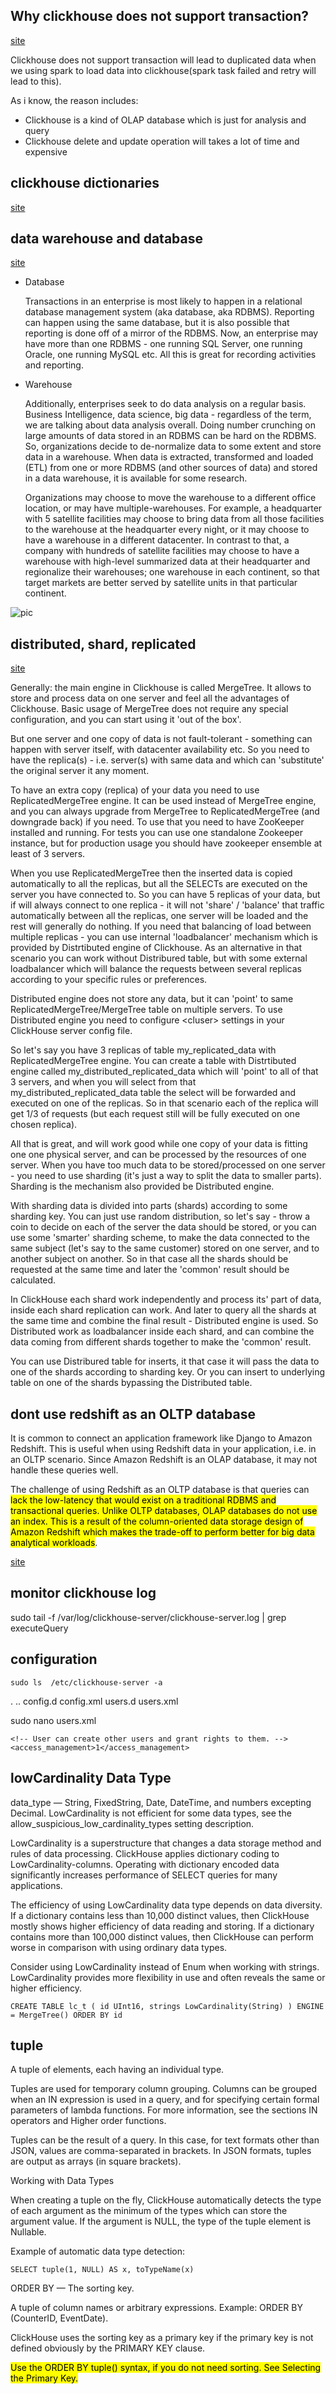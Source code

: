 ## Why clickhouse does not support transaction? 

[site](https://github.com/ClickHouse/ClickHouse/issues/19352)

Clickhouse does not support transaction will lead to duplicated data when we using spark to load data into clickhouse(spark task failed and retry will lead to this).

As i know, the reason includes:

- Clickhouse is a kind of OLAP database which is just for analysis and query
- Clickhouse delete and update operation will takes a lot of time and expensive


## clickhouse dictionaries 
[site](https://altinity.com/blog/2017/4/20/clickhouse-dictionaries-benchmarking)

## data warehouse and database

[site](https://stackoverflow.com/questions/25474114/data-warehouse-and-or-database)

- Database
    
    Transactions in an enterprise is most likely to happen in a relational database management system (aka database, aka RDBMS). Reporting can happen using the same database, but it is also possible that reporting is done off of a mirror of the RDBMS. Now, an enterprise may have more than one RDBMS - one running SQL Server, one running Oracle, one running MySQL etc. All this is great for recording activities and reporting.

- Warehouse

    Additionally, enterprises seek to do data analysis on a regular basis. Business Intelligence, data science, big data - regardless of the term, we are talking about data analysis overall. Doing number crunching on large amounts of data stored in an RDBMS can be hard on the RDBMS. So, organizations decide to de-normalize data to some extent and store data in a warehouse. When data is extracted, transformed and loaded (ETL) from one or more RDBMS (and other sources of data) and stored in a data warehouse, it is available for some research.

    Organizations may choose to move the warehouse to a different office location, or may have multiple-warehouses. For example, a headquarter with 5 satellite facilities may choose to bring data from all those facilities to the warehouse at the headquarter every night, or it may choose to have a warehouse in a different datacenter. In contrast to that, a company with hundreds of satellite facilities may choose to have a warehouse with high-level summarized data at their headquarter and regionalize their warehouses; one warehouse in each continent, so that target markets are better served by satellite units in that particular continent.

![pic](conceptual-data-model.png)

## distributed, shard, replicated

[site](https://github.com/ClickHouse/ClickHouse/issues/2161)

Generally: the main engine in Clickhouse is called MergeTree. It allows to store and process data on one server and feel all the advantages of Clickhouse. Basic usage of MergeTree does not require any special configuration, and you can start using it 'out of the box'.

But one server and one copy of data is not fault-tolerant - something can happen with server itself, with datacenter availability etc. So you need to have the replica(s) - i.e. server(s) with same data and which can 'substitute' the original server it any moment.

To have an extra copy (replica) of your data you need to use ReplicatedMergeTree engine. It can be used instead of MergeTree engine, and you can always upgrade from MergeTree to ReplicatedMergeTree (and downgrade back) if you need. To use that you need to have ZooKeeper installed and running. For tests you can use one standalone Zookeeper instance, but for production usage you should have zookeeper ensemble at least of 3 servers.

When you use ReplicatedMergeTree then the inserted data is copied automatically to all the replicas, but all the SELECTs are executed on the server you have connected to. So you can have 5 replicas of your data, but if will always connect to one replica - it will not 'share' / 'balance' that traffic automatically between all the replicas, one server will be loaded and the rest will generally do nothing. If you need that balancing of load between multiple replicas - you can use internal 'loadbalancer' mechanism which is provided by Distrtibuted engine of Clickhouse. As an alternative in that scenario you can work without Distribured table, but with some external loadbalancer which will balance the requests between several replicas according to your specific rules or preferences.

Distributed engine does not store any data, but it can 'point' to same ReplicatedMergeTree/MergeTree table on multiple servers. To use Distributed engine you need to configure &lt;cluser&gt; settings in your ClickHouse server config file.

So let's say you have 3 replicas of table my_replicated_data with ReplicatedMergeTree engine. You can create a table with Distrtibuted engine called my_distributed_replicated_data which will 'point' to all of that 3 servers, and when you will select from that my_distributed_replicated_data table the select will be forwarded and executed on one of the replicas. So in that scenario each of the replica will get 1/3 of requests (but each request still will be fully executed on one chosen replica).

All that is great, and will work good while one copy of your data is fitting one one physical server, and can be processed by the resources of one server. When you have too much data to be stored/processed on one server - you need to use sharding (it's just a way to split the data to smaller parts). Sharding is the mechanism also provided be Distributed engine.

With sharding data is divided into parts (shards) according to some sharding key. You can just use random distribution, so let's say - throw a coin to decide on each of the server the data should be stored, or you can use some 'smarter' sharding scheme, to make the data connected to the same subject (let's say to the same customer) stored on one server, and to another subject on another. So in that case all the shards should be requested at the same time and later the 'common' result should be calculated.

In ClickHouse each shard work independently and process its' part of data, inside each shard replication can work. And later to query all the shards at the same time and combine the final result - Distributed engine is used. So Distributed work as loadbalancer inside each shard, and can combine the data coming from different shards together to make the 'common' result.

You can use Distribured table for inserts, it that case it will pass the data to one of the shards according to sharding key. Or you can insert to underlying table on one of the shards bypassing the Distributed table.

## dont use redshift as an OLTP database

It is common to connect an application framework like Django to Amazon Redshift. This is useful when using Redshift data in your application, i.e. in an OLTP scenario. Since Amazon Redshift is an OLAP database, it may not handle these queries well.  

The challenge of using Redshift as an OLTP database is that queries can <mark>lack the low-latency that would exist on a traditional RDBMS and transactional queries. Unlike OLTP databases, OLAP databases do not use an index. This is a result of the column-oriented data storage design of Amazon Redshift which makes the trade-off to perform better for big data analytical workloads</mark>.

[site](https://www.intermix.io/blog/dont-use-redshift-as-an-oltp-database/)


## monitor clickhouse log
sudo tail -f /var/log/clickhouse-server/clickhouse-server.log | grep executeQuery

## configuration 
`sudo ls  /etc/clickhouse-server -a`

.  ..  config.d  config.xml  users.d  users.xml

sudo nano users.xml

`<!-- User can create other users and grant rights to them. -->
<access_management>1</access_management>`

## lowCardinality Data Type

data_type — String, FixedString, Date, DateTime, and numbers excepting Decimal. LowCardinality is not efficient for some data types, see the allow_suspicious_low_cardinality_types setting description.

LowCardinality is a superstructure that changes a data storage method and rules of data processing. ClickHouse applies dictionary coding to LowCardinality-columns. Operating with dictionary encoded data significantly increases performance of SELECT queries for many applications.

The efficiency of using LowCardinality data type depends on data diversity. If a dictionary contains less than 10,000 distinct values, then ClickHouse mostly shows higher efficiency of data reading and storing. If a dictionary contains more than 100,000 distinct values, then ClickHouse can perform worse in comparison with using ordinary data types.

Consider using LowCardinality instead of Enum when working with strings. LowCardinality provides more flexibility in use and often reveals the same or higher efficiency.

`CREATE TABLE lc_t
(
    id UInt16,
    strings LowCardinality(String)
)
ENGINE = MergeTree()
ORDER BY id`

## tuple
A tuple of elements, each having an individual type.

Tuples are used for temporary column grouping. Columns can be grouped when an IN expression is used in a query, and for specifying certain formal parameters of lambda functions. For more information, see the sections IN operators and Higher order functions.

Tuples can be the result of a query. In this case, for text formats other than JSON, values are comma-separated in brackets. In JSON formats, tuples are output as arrays (in square brackets).

Working with Data Types 

When creating a tuple on the fly, ClickHouse automatically detects the type of each argument as the minimum of the types which can store the argument value. If the argument is NULL, the type of the tuple element is Nullable.

Example of automatic data type detection:

`SELECT tuple(1, NULL) AS x, toTypeName(x)`

ORDER BY — The sorting key.

A tuple of column names or arbitrary expressions. Example: ORDER BY (CounterID, EventDate).

ClickHouse uses the sorting key as a primary key if the primary key is not defined obviously by the PRIMARY KEY clause.

<mark>Use the ORDER BY tuple() syntax, if you do not need sorting. See Selecting the Primary Key.</mark>

